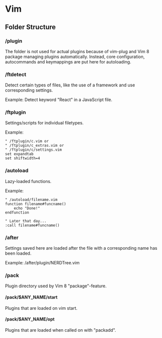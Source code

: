 Vim
===

Folder Structure
----------------

### /plugin

The folder is not used for actual plugins because of vim-plug and Vim 8 package
managing plugins automatically. Instead, core configuration, autocommands
and keymappings are put here for autoloading.

### /ftdetect

Detect certain types of files, like the use of a framework and
use corresponding settings.

Example: Detect keyword "React" in a JavaScript file.

### /ftplugin

Settings/scripts for individual filetypes.

Example:
```viml
" /ftplugin/c.vim or
" /ftplugin/c_extras.vim or
" /ftplugin/c/settings.vim
set expandtab
set shiftwidth=4
```

### /autoload

Lazy-loaded functions.

Example:
```viml
" /autoload/filename.vim
function filename#funcname()
    echo "Done!"
endfunction

" Later that day...
:call filename#funcname()
```

### /after

Settings saved here are loaded after the file with a corresponding name has been
loaded.

Example: /after/plugin/NERDTree.vim

### /pack

Plugin directory used by Vim 8 "package"-feature.

#### /pack/$ANY_NAME/start

Plugins that are loaded on vim start.

#### /pack/$ANY_NAME/opt

Plugins that are loaded when called on with "packadd".

